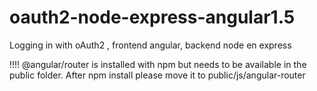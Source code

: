 # oauth2-node-express-angular1.5
Logging in with oAuth2 , frontend angular, backend node en express

!!!!
@angular/router is installed with npm but needs to be available in the public folder.
After npm install please move it to public/js/angular-router
